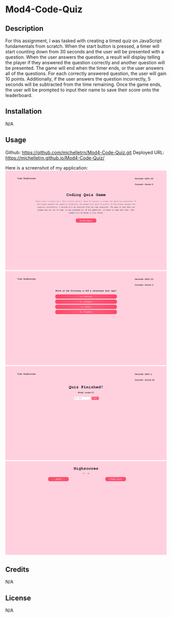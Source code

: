 # Mod4-Code-Quiz

## Description

For this assignment, I was tasked with creating a timed quiz on JavaScript fundamentals from scratch. When the start button is pressed, a timer will start counting down from 30 seconds and the user will be presented with a question. When the user answers the question, a result will display telling the player if they answered the question correctly and another question will be presented. The game will end when the timer ends, or the user answers all of the questions. For each correctly answered question, the user will gain 10 points. Additionally, if the user answers the question incorrectly, 5 seconds will be subtracted from the time remaining. Once the game ends, the user will be prompted to input their name to save their score onto the leaderboard. 


## Installation

N/A

## Usage
Github: https://github.com/michelletrn/Mod4-Code-Quiz.git
Deployed URL: https://michelletrn.github.io/Mod4-Code-Quiz/

Here is a screenshot of my application:
![application screenshot start page](./assets/start.png)
![application screenshot quiz page](./assets/quiz.png)
![application screenshot submit name page](./assets/submitname.png)
![application screenshot highscores page](./assets/highscores.png)


## Credits

N/A

## License

N/A
